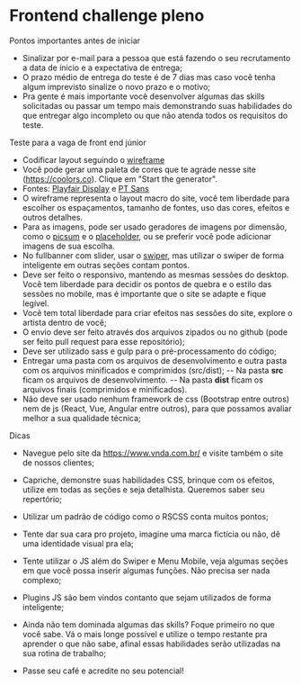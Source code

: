 # Frontend challenge pleno

Pontos importantes antes de iniciar

- Sinalizar por e-mail para a pessoa que está fazendo o seu recrutamento a data de ínicio e a expectativa de entrega;
- O prazo médio de entrega do teste é de 7 dias mas caso você tenha algum imprevisto sinalize o novo prazo e o motivo;
- Pra gente é mais importante você desenvolver algumas das skills solicitadas ou passar um tempo mais demonstrando suas habilidades do que entregar algo incompleto ou que não atenda todos os requisitos do teste.

Teste para a vaga de front end júnior

- Codificar layout seguindo o [wireframe](https://drive.google.com/file/d/1SeY3YwNNsf54xUIkAxhRppk4Y25SD7BU/view)
- Você pode gerar uma paleta de cores que te agrade nesse site (https://coolors.co). Clique em "Start the generator".
- Fontes: [Playfair Display](https://fonts.google.com/specimen/Playfair+Display) e [PT Sans](https://fonts.google.com/specimen/PT+Sans)
- O wireframe representa o layout macro do site, você tem liberdade para escolher os espaçamentos, tamanho de fontes, uso das cores, efeitos e outros detalhes.
- Para as imagens, pode ser usado geradores de imagens por dimensão, como o [picsum](https://picsum.photos/) e o [placeholder](https://placeholder.com/), ou se preferir você pode adicionar imagens de sua escolha.
- No fullbanner com slider, usar o [swiper](http://idangero.us/swiper/), mas utilizar o swiper de forma inteligente em outras seções contam pontos.
- Deve ser feito o responsivo, mantendo as mesmas sessões do desktop. Você tem liberdade para decidir os pontos de quebra e o estilo das sessões no mobile, mas é importante que o site se adapte e fique legível.
- Você tem total liberdade para criar efeitos nas sessões do site, explore o artista dentro de você;
- O envio deve ser feito através dos arquivos zipados ou no github (pode ser feito pull request para esse repositório);
- Deve ser utilizado sass e gulp para o pré-processamento do código;
- Entregar uma pasta com os arquivos de desenvolvimento e outra pasta com os arquivos minificados e comprimidos (src/dist);
-- Na pasta **src** ficam os arquivos de desenvolvimento.
-- Na pasta **dist** ficam os arquivos finais (comprimidos e minificados).
- Não deve ser usado nenhum framework de css (Bootstrap entre outros) nem de js (React, Vue, Angular entre outros), para que possamos avaliar melhor a sua qualidade técnica;

Dicas

- Navegue pelo site da https://www.vnda.com.br/ e visite também o site de nossos clientes;
- Capriche, demonstre suas habilidades CSS, brinque com os efeitos, utilize em todas as seções e seja detalhista. Queremos saber seu repertório;
- Utilizar um padrão de código como o RSCSS conta muitos pontos;
- Tente dar sua cara pro projeto, imagine uma marca fictícia ou não, dê uma identidade visual pra ela;
- Tente utilizar o JS além do Swiper e Menu Mobile, veja algumas seções em que você possa inserir algumas funções. Não precisa ser nada complexo;
- Plugins JS são bem vindos contanto que sejam utilizados de forma inteligente;
- Ainda não tem dominada algumas das skills? Foque primeiro no que você sabe. Vá o mais longe possível e utilize o tempo restante pra aprender o que não sabe, afinal essas habilidades serão utilizadas na sua rotina de trabalho;
 
- Passe seu café e acredite no seu potencial!
